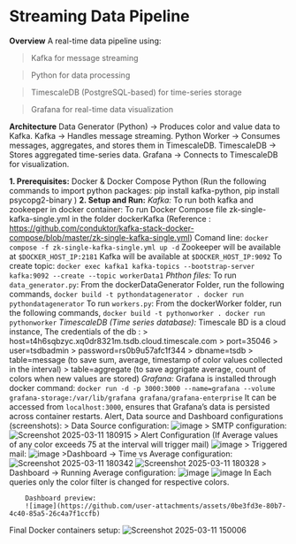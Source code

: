 # Streaming Data Pipeline

**Overview**
A real-time data pipeline using:
>Kafka for message streaming

>Python for data processing

>TimescaleDB (PostgreSQL-based) for time-series storage

>Grafana for real-time data visualization

**Architecture**
Data Generator (Python) → Produces color and value data to Kafka.
Kafka → Handles message streaming.
Python Worker → Consumes messages, aggregates, and stores them in TimescaleDB.
TimescaleDB → Stores aggregated time-series data.
Grafana → Connects to TimescaleDB for visualization.

**1. Prerequisites:**
  Docker & Docker Compose
  Python (Run the following commands to import python packages: pip install kafka-python, pip install psycopg2-binary )
**2. Setup and Run:**
    *Kafka:*
      To run both kafka and zookeeper in docker container:
        To run Docker Compose file zk-single-kafka-single.yml in the folder dockerKafka (Reference : https://github.com/conduktor/kafka-stack-docker-compose/blob/master/zk-single-kafka-single.yml) Comand line:
        ```
        docker compose -f zk-single-kafka-single.yml up -d
        ```
        Zookeeper will be available at `$DOCKER_HOST_IP:2181`
        Kafka will be available at `$DOCKER_HOST_IP:9092`
      To create topic:
        ```
        docker exec kafka1 kafka-topics --bootstrap-server kafka:9092 --create --topic workerData1
        ```
    *Phthon files:*
      To run `data_generator.py`:
        From the dockerDataGenerator Folder, run the following commands,
        ```
        docker build -t pythondatagenerator .
        docker run pythondatagenerator
        ```
      To run `workers.py`:
        From the dockerWorker folder, run the following commands,
        ```
        docker build -t pythonworker .
        docker run pythonworker
        ```
    *TimescaleDB (Time series database):* 
        Timescale BD is a cloud instance,
        The credentials of the db :
                        > host=t4h6sqbzyc.xq0dr8321m.tsdb.cloud.timescale.com
                        > port=35046
                        > user=tsdbadmin
                        > password=rs0b9u57afc1f344
                        > dbname=tsdb
                        > table=message (to save sum, average, timestamp of color values collected in the interval)
                        > table=aggregate (to save aggrigate average, count of colors when new values are stored)
      *Grafana:*
        Grafana is installed through docker command:
        ```
        docker run -d -p 3000:3000 --name=grafana --volume grafana-storage:/var/lib/grafana grafana/grafana-enterprise
        ```
        It can be accessed from `localhost:3000`, ensures that Grafana’s data is persisted across container restarts.
        Alert, Data source and Dashboard configurations (screenshots):
        > Data Source configuration:
         ![image](https://github.com/user-attachments/assets/aa9f8c88-6c6a-4f09-91ce-4ad986124dad)
        > SMTP configuration:
        ![Screenshot 2025-03-11 180915](https://github.com/user-attachments/assets/396d3842-e545-4f55-b773-d53e1b2b42b9)
        > Alert Configuration (If Average values of any color exceeds 75 at the interval will trigger mail)
        ![image](https://github.com/user-attachments/assets/675c90a1-4d29-4e09-8f32-3bbd48e4318c)
        > Triggered mail:
        ![image](https://github.com/user-attachments/assets/6df7f161-1e92-4dd8-a9c6-34af684c041f)
        >Dashboard -> Time vs Average configuration:
        ![Screenshot 2025-03-11 180342](https://github.com/user-attachments/assets/46179489-f44e-472b-ab93-9da42c1d755b)
        ![Screenshot 2025-03-11 180328](https://github.com/user-attachments/assets/bf086efa-5449-4c47-88a8-1ffce27e6c96)
        > Dashboard -> Running Average configuration:
        ![image](https://github.com/user-attachments/assets/646c5036-acf8-43d9-9979-c3ce2e513a60)
        ![image](https://github.com/user-attachments/assets/ebd1eb92-ef0c-4e2b-8523-fcaed1b49db6)
        In Each queries only the color filter is changed for respective colors.

        Dashboard preview:
        ![image](https://github.com/user-attachments/assets/0be3fd3e-80b7-4c40-85a5-26c4a7f1ccfb)
        
Final Docker containers setup:
![Screenshot 2025-03-11 150006](https://github.com/user-attachments/assets/28d8d149-4913-4e0b-b24a-0d379ff91ff4)
